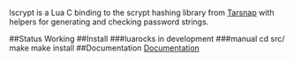 lscrypt is a Lua C binding to the scrypt hashing library from [Tarsnap](http://www.tarsnap.com/scrypt.html) with helpers for generating and checking password strings.

##Status
Working
##Install
###luarocks
in development
###manual
    cd src/
    make
    make install
##Documentation
[Documentation](http://davidhollander.github.com/lscrypt/)
